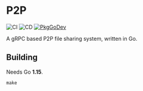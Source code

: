 # P2P

![CI](https://github.com/dawidd6/p2p/workflows/CI/badge.svg)
![CD](https://github.com/dawidd6/p2p/workflows/CD/badge.svg)
[![PkgGoDev](https://pkg.go.dev/badge/github.com/dawidd6/p2p)](https://pkg.go.dev/github.com/dawidd6/p2p)

A gRPC based P2P file sharing system, written in Go.

## Building

Needs Go **1.15**.

```shell script
make
```
